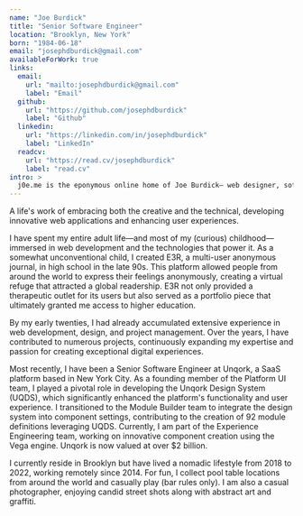 ```yaml
---
name: "Joe Burdick"
title: "Senior Software Engineer"
location: "Brooklyn, New York"
born: "1984-06-18"
email: "josephdburdick@gmail.com"
availableForWork: true
links:
  email:
    url: "mailto:josephdburdick@gmail.com"
    label: "Email"
  github:
    url: "https://github.com/josephdburdick"
    label: "Github"
  linkedin:
    url: "https://linkedin.com/in/josephdburdick"
    label: "LinkedIn"
  readcv:
    url: "https://read.cv/josephdburdick"
    label: "read.cv"
intro: >
  j0e.me is the eponymous online home of Joe Burdick— web designer, software engineer, leader, and photographer.
---
```


A life's work of embracing both the creative and the technical, developing innovative web
applications and enhancing user experiences.

I have spent my entire adult life—and most of my (curious) childhood—immersed in web development and
the technologies that power it. As a somewhat unconventional child, I created E3R, a multi-user
anonymous journal, in high school in the late 90s. This platform allowed people from around the
world to express their feelings anonymously, creating a virtual refuge that attracted a
global readership. E3R not only provided a therapeutic outlet for its users but also served as a
portfolio piece that ultimately granted me access to higher education.

By my early twenties, I had already accumulated extensive experience in web development, design,
and project management. Over the years, I have contributed to numerous projects, continuously
expanding my expertise and passion for creating exceptional digital experiences.

Most recently, I have been a Senior Software Engineer at Unqork, a SaaS platform based in New York City.
As a founding member of the Platform UI team, I played a pivotal role in developing the
Unqork Design System (UQDS), which significantly enhanced the platform's functionality and user experience.
I transitioned to the Module Builder team to integrate the design system into component settings,
contributing to the creation of 92 module definitions leveraging UQDS. Currently, I am part of
the Experience Engineering team, working on innovative component creation using the Vega engine.
Unqork is now valued at over $2 billion.

I currently reside in Brooklyn but have lived a nomadic lifestyle from 2018 to 2022,
working remotely since 2014. For fun, I collect pool table locations from around the world
and casually play (bar rules only). I am also a casual photographer, enjoying candid street
shots along with abstract art and graffiti.
